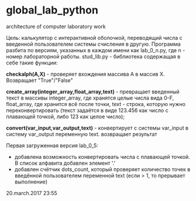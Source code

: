 # global_lab_python
architecture of computer laboratory work

Цель: калькулятор с интерактивной оболочкой, переводящий числа с введенной пользователем системы счисления в другую.
Программа разбита по версиям, указанных в каждом имени как lab_0_n.py, где n - номер лабораторной работы. 
stud_lib.py - библиотека содержащая в себе такие функции:

**checkalph(A,X)** - проверяет вхождения массива A в массив X. Возвращает "True"/"False"

**create_array(integer_array,float_array,text)** - превращает введенный текст в массивы integer_array, где хранятся целые числа вида 0-F,
float_array, где хранится всё после точки, text - строка, которую нужно переконвертировать (текст задаётся в виде 123.456 как число с плавающей точкой, либо 123 как целое число);

**convert(var_input,var_output,text)** - конвертирует с системы var_input в систему var_output переменную text. возвращает результат

Первая загруженная версия lab_0_5:
  - добавлена возможность конвертировать числа с плавающей точкой. В список алфавита добавлен элемент '.'
  - добавлен счётчик dots_count, который проверяет количество точек в введённой пользователем переменной text (если > 1, то прерывает выполнение)
  
20.march.2017    23:55
